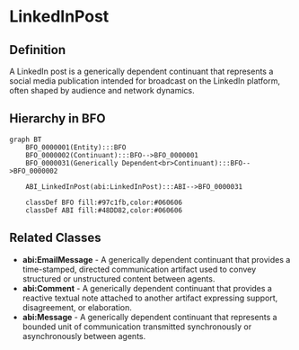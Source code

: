 # LinkedInPost

## Definition
A LinkedIn post is a generically dependent continuant that represents a social media publication intended for broadcast on the LinkedIn platform, often shaped by audience and network dynamics.

## Hierarchy in BFO
```mermaid
graph BT
    BFO_0000001(Entity):::BFO
    BFO_0000002(Continuant):::BFO-->BFO_0000001
    BFO_0000031(Generically Dependent<br>Continuant):::BFO-->BFO_0000002
    
    ABI_LinkedInPost(abi:LinkedInPost):::ABI-->BFO_0000031
    
    classDef BFO fill:#97c1fb,color:#060606
    classDef ABI fill:#48DD82,color:#060606
```

## Related Classes
- **abi:EmailMessage** - A generically dependent continuant that provides a time-stamped, directed communication artifact used to convey structured or unstructured content between agents.
- **abi:Comment** - A generically dependent continuant that provides a reactive textual note attached to another artifact expressing support, disagreement, or elaboration.
- **abi:Message** - A generically dependent continuant that represents a bounded unit of communication transmitted synchronously or asynchronously between agents. 